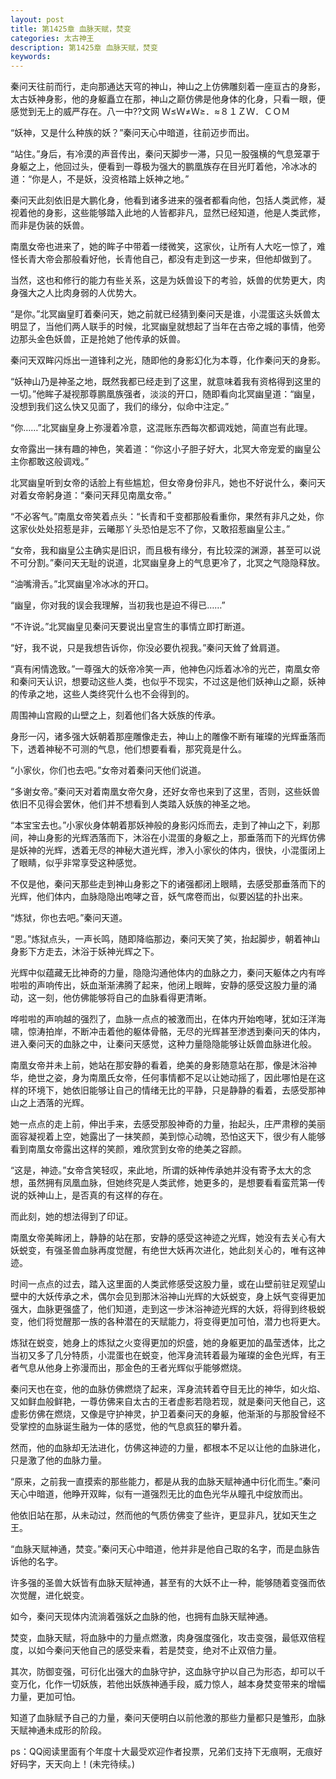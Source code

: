 ```yaml
---
layout: post
title: 第1425章 血脉天赋，焚变
categories: 太古神王
description: 第1425章 血脉天赋，焚变
keywords:
---
```


秦问天往前而行，走向那通达天穹的神山，神山之上仿佛雕刻着一座亘古的身影，太古妖神身影，他的身躯矗立在那，神山之巅仿佛是他身体的化身，只看一眼，便感觉到无上的威严存在。八一中??文网  Ｗ≤Ｗ≠Ｗ≥．≈８１ＺＷ．ＣＯＭ

“妖神，又是什么种族的妖？”秦问天心中暗道，往前迈步而出。

“站住。”身后，有冷漠的声音传出，秦问天脚步一滞，只见一股强横的气息笼罩于身躯之上，他回过头，便看到一尊极为强大的鹏凰族存在目光盯着他，冷冰冰的道：“你是人，不是妖，没资格踏上妖神之地。”

秦问天此刻依旧是大鹏化身，他看到诸多进来的强者都看向他，包括人类武修，凝视着他的身影，这些能够踏入此地的人皆都非凡，显然已经知道，他是人类武修，而非是伪装的妖兽。

南凰女帝也进来了，她的眸子中带着一缕微笑，这家伙，让所有人大吃一惊了，难怪长青大帝会那般看好他，长青他自己，都没有走到这一步来，但他却做到了。

当然，这也和修行的能力有些关系，这是为妖兽设下的考验，妖兽的优势更大，肉身强大之人比肉身弱的人优势大。

“是你。”北冥幽皇盯着秦问天，她之前就已经猜到秦问天是谁，小混蛋这头妖兽太明显了，当他们两人联手的时候，北冥幽皇就想起了当年在古帝之城的事情，他旁边那头金色妖兽，正是抢她了他传承的妖兽。

秦问天双眸闪烁出一道锋利之光，随即他的身影幻化为本尊，化作秦问天的身影。

“妖神山乃是神圣之地，既然我都已经走到了这里，就意味着我有资格得到这里的一切。”他眸子凝视那尊鹏凰族强者，淡淡的开口，随即看向北冥幽皇道：“幽皇，没想到我们这么快又见面了，我们的缘分，似命中注定。”

“你……”北冥幽皇身上弥漫着冷意，这混账东西每次都调戏她，简直岂有此理。

女帝露出一抹有趣的神色，笑着道：“你这小子胆子好大，北冥大帝宠爱的幽皇公主你都敢这般调戏。”

北冥幽皇听到女帝的话脸上有些尴尬，但女帝身份非凡，她也不好说什么，秦问天对着女帝躬身道：“秦问天拜见南凰女帝。”

“不必客气。”南凰女帝笑着点头：“长青和千变都那般看重你，果然有非凡之处，你这家伙处处招惹是非，云曦那丫头恐怕是忘不了你，又敢招惹幽皇公主。”

“女帝，我和幽皇公主确实是旧识，而且极有缘分，有比较深的渊源，甚至可以说不可分割。”秦问天无耻的说道，北冥幽皇身上的气息更冷了，北冥之气隐隐释放。

“油嘴滑舌。”北冥幽皇冷冰冰的开口。

“幽皇，你对我的误会我理解，当初我也是迫不得已……”

“不许说。”北冥幽皇见秦问天要说出皇宫生的事情立即打断道。

“好，我不说，只是我想告诉你，你没必要仇视我。”秦问天耸了耸肩道。

“真有闲情逸致。”一尊强大的妖帝冷笑一声，他神色闪烁着冰冷的光芒，南凰女帝和秦问天认识，想要动这些人类，也似乎不现实，不过这是他们妖神山之巅，妖神的传承之地，这些人类终究什么也不会得到的。

周围神山宫殿的山壁之上，刻着他们各大妖族的传承。

身形一闪，诸多强大妖朝着那座雕像走去，神山上的雕像不断有璀璨的光辉垂落而下，透着神秘不可测的气息，他们想要看看，那究竟是什么。

“小家伙，你们也去吧。”女帝对着秦问天他们说道。

“多谢女帝。”秦问天对着南凰女帝欠身，还好女帝也来到了这里，否则，这些妖兽依旧不见得会罢休，他们并不想看到人类踏入妖族的神圣之地。

“本宝宝去也。”小家伙身体朝着那妖神般的身影闪烁而去，走到了神山之下，刹那间，神山身影的光辉洒落而下，沐浴在小混蛋的身躯之上，那垂落而下的光辉仿佛是妖神的光辉，透着无尽的神秘大道光辉，渗入小家伙的体内，很快，小混蛋闭上了眼睛，似乎非常享受这种感觉。

不仅是他，秦问天那些走到神山身影之下的诸强都闭上眼睛，去感受那垂落而下的光辉，他们体内，血脉隐隐出咆哮之音，妖气席卷而出，似要凶猛的扑出来。

“炼狱，你也去吧。”秦问天道。

“恩。”炼狱点头，一声长鸣，随即降临那边，秦问天笑了笑，抬起脚步，朝着神山身影下方走去，沐浴于妖神光辉之下。

光辉中似蕴藏无比神奇的力量，隐隐沟通他体内的血脉之力，秦问天躯体之内有哗啦啦的声响传出，妖血渐渐沸腾了起来，他闭上眼眸，安静的感受这股力量的涌动，这一刻，他仿佛能够将自己的血脉看得更清晰。

哗啦啦的声响越的强烈了，血脉一点点的被激而出，在体内开始咆哮，犹如汪洋海啸，惊涛拍岸，不断冲击着他的躯体骨骼，无尽的光辉甚至渗透到秦问天的体内，进入秦问天的血脉之中，让秦问天感觉，这种力量隐隐能够让妖兽血脉进化般。

南凰女帝并未上前，她站在那安静的看着，绝美的身影随意站在那，像是沐浴神华，绝世之姿，身为南凰氏女帝，任何事情都不足以让她动摇了，因此哪怕是在这样的环境下，她依旧能够让自己的情绪无比的平静，只是静静的看着，去感受那神山之上洒落的光辉。

她一点点的走上前，伸出手来，去感受那股神奇的力量，抬起头，庄严肃穆的美丽面容凝视着上空，她露出了一抹笑颜，美到惊心动魄，恐怕这天下，很少有人能够看到南凰女帝露出这样的笑颜，难欣赏到女帝的绝美之容颜。

“这是，神迹。”女帝含笑轻叹，来此地，所谓的妖神传承她并没有寄予太大的念想，虽然拥有凤凰血脉，但她终究是人类武修，她更多的，是想要看看蛮荒第一传说的妖神山上，是否真的有这样的存在。

而此刻，她的想法得到了印证。

南凰女帝美眸闭上，静静的站在那，安静的感受这神迹之光辉，她没有去关心有大妖蜕变，有强圣兽血脉再度觉醒，有绝世大妖再次进化，她此刻关心的，唯有这神迹。

时间一点点的过去，踏入这里面的人类武修感受这股力量，或在山壁前驻足观望山壁中的大妖传承之术，偶尔会见到那沐浴神山光辉的大妖蜕变，身上妖气变得更加强大，血脉更强盛了，他们知道，走到这一步沐浴神迹光辉的大妖，将得到终极蜕变，他们将觉醒那一族的各种潜在的天赋能力，将变得更加可怕，潜力也将更大。

炼狱在蜕变，她身上的炼狱之火变得更加的炽盛，她的身躯更加的晶莹透体，比之当初又多了几分特质，小混蛋也在蜕变，他浑身流转着最为璀璨的金色光辉，有王者气息从他身上弥漫而出，那金色的王者光辉似乎能够燃烧。

秦问天也在变，他的血脉仿佛燃烧了起来，浑身流转着夺目无比的神华，如火焰、又如鲜血般鲜艳，一尊仿佛来自太古的王者虚影若隐若现，就是秦问天他自己，这虚影仿佛在燃烧，又像是守护神灵，护卫着秦问天的身躯，他渐渐的与那股曾经不受掌控的血脉诞生融为一体的感觉，他的气息疯狂的攀升着。

然而，他的血脉却无法进化，仿佛这神迹的力量，都根本不足以让他的血脉进化，只是激了他的血脉力量。

“原来，之前我一直摸索的那些能力，都是从我的血脉天赋神通中衍化而生。”秦问天心中暗道，他睁开双眸，似有一道强烈无比的血色光华从瞳孔中绽放而出。

他依旧站在那，从未动过，然而他的气质仿佛变了些许，更显非凡，犹如天生之王。

“血脉天赋神通，焚变。”秦问天心中暗道，他并非是他自己取的名字，而是血脉告诉他的名字。

许多强的圣兽大妖皆有血脉天赋神通，甚至有的大妖不止一种，能够随着变强而依次觉醒，进化蜕变。

如今，秦问天现体内流淌着强妖之血脉的他，也拥有血脉天赋神通。

焚变，血脉天赋，将血脉中的力量点燃激，肉身强度强化，攻击变强，最低双倍程度，以如今秦问天他自己的感受来看，若是焚变，绝对不止双倍力量。

其次，防御变强，可衍化出强大的血脉守护，这血脉守护以自己为形态，却可以千变万化，化作一切妖族，若他出妖族神通手段，威力惊人，越本身焚变带来的增幅力量，更加可怕。

知道了血脉赋予自己的力量，秦问天便明白以前他激的那些力量都只是雏形，血脉天赋神通未成形的阶段。

ps：QQ阅读里面有个年度十大最受欢迎作者投票，兄弟们支持下无痕啊，无痕好好码字，天天向上！(未完待续。)
